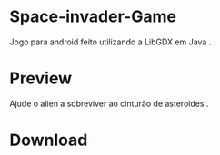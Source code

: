 # Space-invader-Game
 Jogo para android feito utilizando a LibGDX  em Java .
 
 # Preview
Ajude o alien a sobreviver ao cinturão de asteroides .


# Download

